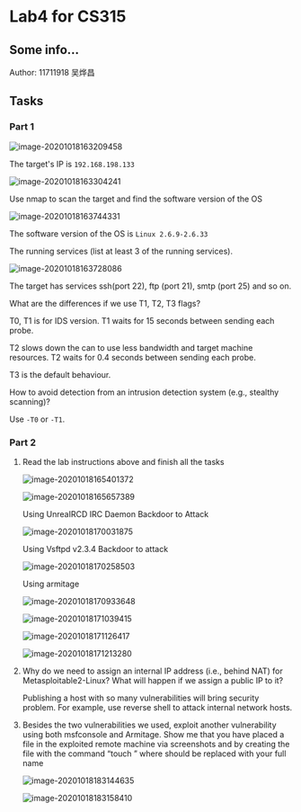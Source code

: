 # Lab4 for CS315

## Some info...

Author: 11711918 吴烨昌

## Tasks

### Part 1

![image-20201018163209458](image-20201018163209458.png)

The target's IP is `192.168.198.133`

![image-20201018163304241](image-20201018163304241.png)

Use nmap to scan the target and find the software version of the OS

![image-20201018163744331](image-20201018163744331.png)

The software version of the OS is `Linux 2.6.9-2.6.33`



The running services (list at least 3 of the running services).

![image-20201018163728086](image-20201018163728086.png)

The target has services ssh(port 22), ftp (port 21), smtp (port 25) and so on.



What are the differences if we use T1, T2, T3 flags? 

T0, T1 is for IDS version. T1 waits for 15 seconds between sending each probe.

T2 slows down the can to use less bandwidth and target machine resources. T2 waits for 0.4 seconds between sending each probe.

T3 is the default behaviour.



How to avoid detection from an intrusion detection system (e.g., stealthy scanning)? 

Use `-T0` or `-T1`.



### Part 2

1. Read the lab instructions above and finish all the tasks

   ![image-20201018165401372](image-20201018165401372.png)

   

   ![image-20201018165657389](image-20201018165657389.png)

   

   

   Using UnreaIRCD IRC Daemon Backdoor to Attack

   ![image-20201018170031875](image-20201018170031875.png)

   

   Using Vsftpd v2.3.4 Backdoor to attack

   ![image-20201018170258503](image-20201018170258503.png)

   

   

   

   Using armitage

   ![image-20201018170933648](image-20201018170933648.png)

   ![image-20201018171039415](image-20201018171039415.png)

   

   ![image-20201018171126417](image-20201018171126417.png)

   ![image-20201018171213280](image-20201018171213280.png)

   



2. Why do we need to assign an internal IP address (i.e., behind NAT) for Metasploitable2-Linux? What will happen if we assign a public IP to it?

   Publishing a host with so many vulnerabilities will bring security problem. For example, use reverse shell to attack internal network hosts.

3. Besides the two vulnerabilities we used, exploit another vulnerability using both msfconsole and Armitage. Show me that you have placed a file in the exploited remote machine via screenshots and by creating the file with the command “touch ” where  should be replaced with your full name

   ![image-20201018183144635](image-20201018183144635.png)

   ![image-20201018183158410](image-20201018183158410.png)